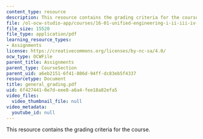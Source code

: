 ```yaml
---
content_type: resource
description: This resource contains the grading criteria for the course.
file: /ol-ocw-studio-app/courses/16-01-unified-engineering-i-ii-iii-iv-fall-2005-spring-2006/6f4274410e7deee8a6a4fee18a82efa5_general_grading.pdf
file_size: 15520
file_type: application/pdf
learning_resource_types:
- Assignments
license: https://creativecommons.org/licenses/by-nc-sa/4.0/
ocw_type: OCWFile
parent_title: Assignments
parent_type: CourseSection
parent_uid: a6eb2151-6f41-806d-94ff-dc83eb5f4337
resourcetype: Document
title: general_grading.pdf
uid: 6f427441-0e7d-eee8-a6a4-fee18a82efa5
video_files:
  video_thumbnail_file: null
video_metadata:
  youtube_id: null
---
```

This resource contains the grading criteria for the course.